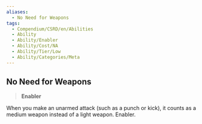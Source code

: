 ```yaml
---
aliases:
  - No Need for Weapons
tags:
  - Compendium/CSRD/en/Abilities
  - Ability
  - Ability/Enabler
  - Ability/Cost/NA
  - Ability/Tier/Low
  - Ability/Categories/Meta
---
```

    
      
## No Need for Weapons      
>**Enabler**    
      
When you make an unarmed attack (such as a punch or kick), it counts as a medium weapon instead of a light weapon. Enabler.